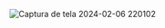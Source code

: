 ![Captura de tela 2024-02-06 220102](https://github.com/jairohneto/calculator/assets/101524174/c55d34ea-f053-4528-b693-f1a321611456)
